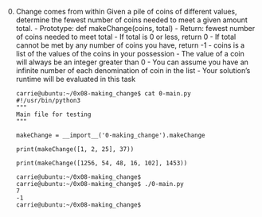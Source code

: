 0. Change comes from within
    Given a pile of coins of different values, determine the fewest number of coins needed to meet a given amount total.
        - Prototype: def makeChange(coins, total)
        - Return: fewest number of coins needed to meet total
            - If total is 0 or less, return 0
            - If total cannot be met by any number of coins you have, return -1
        - coins is a list of the values of the coins in your possession
        - The value of a coin will always be an integer greater than 0
        - You can assume you have an infinite number of each denomination of coin in the list
        - Your solution’s runtime will be evaluated in this task
    ```
    carrie@ubuntu:~/0x08-making_change$ cat 0-main.py
    #!/usr/bin/python3
    """
    Main file for testing
    """

    makeChange = __import__('0-making_change').makeChange

    print(makeChange([1, 2, 25], 37))

    print(makeChange([1256, 54, 48, 16, 102], 1453))

    carrie@ubuntu:~/0x08-making_change$
    carrie@ubuntu:~/0x08-making_change$ ./0-main.py
    7
    -1
    carrie@ubuntu:~/0x08-making_change$
    ```
